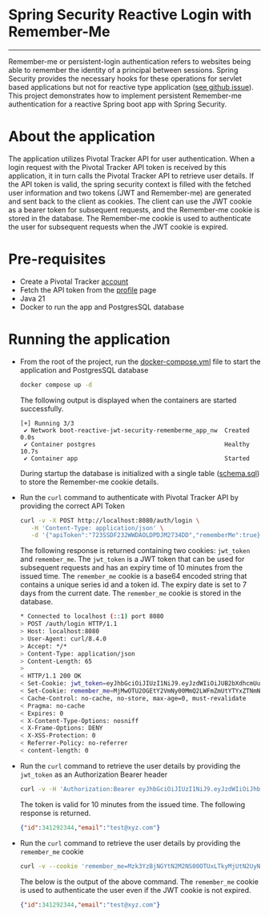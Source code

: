 # Spring Security Reactive Login with Remember-Me
<hr/>

Remember-me or persistent-login authentication refers to websites being able to remember the identity of a principal between sessions. Spring Security provides the necessary hooks for these operations for servlet based applications but not for reactive type application ([see github issue](https://github.com/spring-projects/spring-security/issues/5504)). This project demonstrates how to implement persistent Remember-me authentication for a reactive Spring boot app with Spring Security.

# About the application

The application utilizes Pivotal Tracker API for user authentication. When a login request with the Pivotal Tracker API token is received by this application, it in turn calls the Pivotal Tracker API to retrieve user details. If the API token is valid, the spring security context is filled with the fetched user information and two tokens (JWT and Remember-me) are generated and sent back to the client as cookies. The client can use the JWT cookie as a bearer token for subsequent requests, and the Remember-me cookie is stored in the database. The Remember-me cookie is used to authenticate the user for subsequent requests when the JWT cookie is expired.

# Pre-requisites

- Create a Pivotal Tracker [account](https://www.pivotaltracker.com/signup/new)
- Fetch the API token from the [profile](https://www.pivotaltracker.com/profile) page
- Java 21
- Docker to run the app and PostgresSQL database

# Running the application

- From the root of the project, run the [docker-compose.yml](docker-compose.yml) file to start the application and PostgresSQL database

    ```bash
    docker compose up -d
    ```
  The following output is displayed when the containers are started successfully.

    ```text
    [+] Running 3/3
     ✔ Network boot-reactive-jwt-security-rememberme_app_nw  Created                                                                                                                                                              0.0s 
     ✔ Container postgres                                    Healthy                                                                                                                                                             10.7s 
     ✔ Container app                                         Started      
    ```
    During startup the database is initialized with a single table ([schema.sql](src/main/resources/schema.sql)) to store the Remember-me cookie details.


- Run the `curl` command to authenticate with Pivotal Tracker API by providing the correct API Token

    ```bash
    curl -v -X POST http://localhost:8080/auth/login \
       -H 'Content-Type: application/json' \
       -d '{"apiToken":"723SSDF232WWDAOLDPDJM2734DD","rememberMe":true}'
    ```
  The following response is returned containing two cookies: `jwt_token` and `remember_me`. The `jwt_token` is a JWT token that can be used for subsequent requests and has an expiry time of 10 minutes from the issued time. The `remember_me` cookie is a base64 encoded string that contains a unique series id and a token id. The expiry date is set to 7 days from the current date. The `remember_me` cookie is stored in the database.

    ```bash
    * Connected to localhost (::1) port 8080
    > POST /auth/login HTTP/1.1
    > Host: localhost:8080
    > User-Agent: curl/8.4.0
    > Accept: */*
    > Content-Type: application/json
    > Content-Length: 65
    >
    < HTTP/1.1 200 OK
    < Set-Cookie: jwt_token=eyJhbGciOiJIUzI1NiJ9.eyJzdWIiOiJUB2bXdhcmUuY29tIiwicm9sZXMiOiJST0xFX1VTRVIiLCJpYXQiOjE3MDU1MTMzMDIsImV4cCI6MTcwNTUxkwMn0.Yezpx634-eeO2rTjtfGa5JVSYbHPkZiF3WxrcX-5HSc; Path=/; Max-Age=600; Expires=Wed, 17 Jan 2024 17:51:42 GMT; Secure; HttpOnly; SameSite=STRICT
    < Set-Cookie: remember_me=MjMwOTU2OGEtY2VmNy00MmQ2LWFmZmUtYTYxZTNmNTQ5YzY3OnNEeTgyeFA5UVV6JTJGR2NMVmZzNkpYUSUzRCUzRA; Path=/; Max-Age=604800; Expires=Wed, 24 Jan 2024 17:41:42 GMT; Secure; HttpOnly; SameSite=STRICT
    < Cache-Control: no-cache, no-store, max-age=0, must-revalidate
    < Pragma: no-cache
    < Expires: 0
    < X-Content-Type-Options: nosniff
    < X-Frame-Options: DENY
    < X-XSS-Protection: 0
    < Referrer-Policy: no-referrer
    < content-length: 0
    ```


- Run the `curl` command to retrieve the user details by providing the `jwt_token` as an Authorization Bearer header

  ```bash
  curl -v -H 'Authorization:Bearer eyJhbGciOiJIUzI1NiJ9.eyJzdWIiOiJhbXVzaHRhcUB2bXdhcmUuY29tIiwicm9sZXMiOiJST0xFX1VTRVIiLCJ0b2tlbiI6IjczNTJlNTE0N2QwNWU0NDQ3OWJkZDZlNTM0NWU4MmYwIiwiaWF0IjoxNzA1NTcxMjQxLCJleHAiOjE3MDU1NzQ4NDF9.eGnUfTNOAzEXLAskj5amWKKv4PaZEvZc70Od_6Bb0Go' http://localhost:8080/auth/me
  ```
  The token is valid for 10 minutes from the issued time. The following response is returned.
    
  ```json
  {"id":341292344,"email":"test@xyz.com"}
  ```
    
- Run the `curl` command to retrieve the user details by providing the `remember_me` cookie
    
  ```bash
  curl -v --cookie 'remember_me=Mzk3YzBjNGYtN2M2NS00OTUxLTkyMjUtN2UyNjRmZWNlMjU2Ok1UbUxtdm9LdnZIOUNpYjJPZEVJamclM0QlM0Q' http://localhost:8080/auth/me
  ```
  The below is the output of the above command. The `remember_me` cookie is used to authenticate the user even if the JWT cookie is not expired.

  ```json
  {"id":341292344,"email":"test@xyz.com"}
  ```

